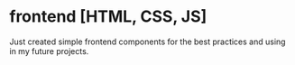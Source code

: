 # frontend [HTML, CSS, JS]
Just created simple frontend components for the best practices and using in my future projects.


